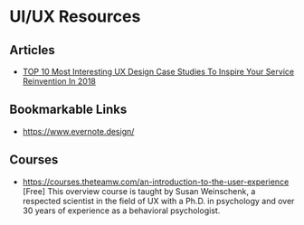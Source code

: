 # UI/UX Resources


## Articles

* [TOP 10 Most Interesting UX Design Case Studies To Inspire Your Service Reinvention In 2018](https://medium.muz.li/top-10-most-interesting-ux-design-case-studies-to-inspire-your-service-reinvention-in-2018-ea2309e4104b)

## Bookmarkable Links

* https://www.evernote.design/

## Courses

* https://courses.theteamw.com/an-introduction-to-the-user-experience \[Free\]
This overview course is taught by Susan Weinschenk, a respected scientist in the field of UX with a Ph.D. in psychology and over 30 years of experience as a behavioral psychologist.
